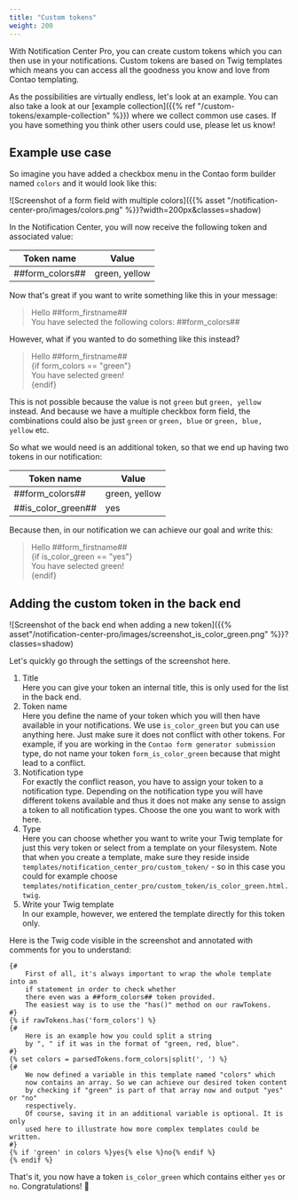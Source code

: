 ```yaml
---
title: "Custom tokens"
weight: 200
---
```


With Notification Center Pro, you can create custom tokens which you can then use in your notifications. Custom 
tokens are based on Twig templates which means you can access all the goodness you know and love from Contao 
templating.

As the possibilities are virtually endless, let's look at an example. You can also take a look at our [example collection]({{% ref "/custom-tokens/example-collection" %}}) where we collect common use cases. If you have something you think other users could use, please let us know!

## Example use case

So imagine you have added a checkbox menu in the Contao form builder named `colors` and it would look like this:

![Screenshot of a form field with multiple colors]({{% asset "/notification-center-pro/images/colors.png" %}}?width=200px&classes=shadow)

In the Notification Center, you will now receive the following token and associated value:

| Token name            | Value         |
|-----------------------|---------------|
| ##form_colors##       | green, yellow |

Now that's great if you want to write something like this in your message:

> Hello ##form_firstname## \
> You have selected the following colors: ##form_colors##

However, what if you wanted to do something like this instead?

> Hello ##form_firstname## \
> {if form_colors == "green"} \
> You have selected green! \
> {endif}

This is not possible because the value is not `green` but `green, yellow` instead. And because we have a multiple 
checkbox form field, the combinations could also be just `green` or `green, blue` or `green, blue, yellow` etc.

So what we would need is an additional token, so that we end up having two tokens in our notification:


| Token name         | Value         |
|--------------------|---------------|
| ##form_colors##    | green, yellow |
| ##is_color_green## | yes           |

Because then, in our notification we can achieve our goal and write this:

> Hello ##form_firstname## \
> {if is_color_green == "yes"} \
> You have selected green! \
> {endif}

## Adding the custom token in the back end

![Screenshot of the back end when adding a new token]({{% asset"/notification-center-pro/images/screenshot_is_color_green.png" %}}?classes=shadow)

Let's quickly go through the settings of the screenshot here.

1. Title \
   Here you can give your token an internal title, this is only used for the list in the back end.
2. Token name \
   Here you define the name of your token which you will then have available in your notifications. We use 
   `is_color_green` but you can use anything here. Just make sure it does not conflict with other tokens. For 
   example, if you are working in the `Contao form generator submission` type, do not name your token 
   `form_is_color_green` because that might lead to a conflict.
3. Notification type \
   For exactly the conflict reason, you have to assign your token to a notification type. Depending on the 
   notification type you will have different tokens available and thus it does not make any sense to assign a token 
   to all notification types. Choose the one you want to work with here.
4. Type \
   Here you can choose whether you want to write your Twig template for just this very token or select from a 
   template on your filesystem. Note that when you create a template, make sure they reside 
   inside `templates/notification_center_pro/custom_token/` - so in this case you could for 
   example choose `templates/notification_center_pro/custom_token/is_color_green.html.twig`.
5. Write your Twig template \
   In our example, however, we entered the template directly for this token only.

Here is the Twig code visible in the screenshot and annotated with comments for you to understand:

```twig
{#
    First of all, it's always important to wrap the whole template into an
    if statement in order to check whether
    there even was a ##form_colors## token provided.
    The easiest way is to use the "has()" method on our rawTokens.
#}
{% if rawTokens.has('form_colors') %}
{#
    Here is an example how you could split a string
    by ", " if it was in the format of "green, red, blue".
#}
{% set colors = parsedTokens.form_colors|split(', ') %}
{#
    We now defined a variable in this template named "colors" which
    now contains an array. So we can achieve our desired token content
    by checking if "green" is part of that array now and output "yes" or "no"
    respectively.
    Of course, saving it in an additional variable is optional. It is only
    used here to illustrate how more complex templates could be written.
#}
{% if 'green' in colors %}yes{% else %}no{% endif %}
{% endif %}
```

That's it, you now have a token `is_color_green` which contains either `yes` or `no`. Congratulations! 🎉
